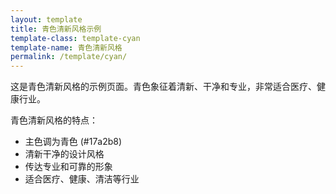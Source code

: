 ```yaml
---
layout: template
title: 青色清新风格示例
template-class: template-cyan
template-name: 青色清新风格
permalink: /template/cyan/
---
```


<p>这是青色清新风格的示例页面。青色象征着清新、干净和专业，非常适合医疗、健康行业。</p>

<p>青色清新风格的特点：</p>
<ul>
  <li>主色调为青色 (#17a2b8)</li>
  <li>清新干净的设计风格</li>
  <li>传达专业和可靠的形象</li>
  <li>适合医疗、健康、清洁等行业</li>
</ul>
